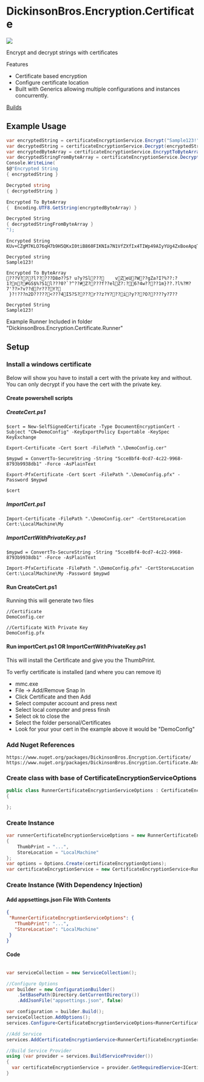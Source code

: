 # DickinsonBros.Encryption.Certificate

<a href="https://www.nuget.org/packages/DickinsonBros.Encryption.Certificate/">
    <img src="https://img.shields.io/nuget/v/DickinsonBros.Encryption.Certificate">
</a>

Encrypt and decrypt strings with certificates

Features
* Certificate based encryption 
* Configure certificate location
* Built with Generics allowing multiple configurations and instances concurrently.

<a href="https://dev.azure.com/marksamdickinson/DickinsonBros/_build?definitionScope=%5CDickinsonBros.Encryption.Certificate">Builds</a>

<h2>Example Usage</h2>

```C#
var encryptedString = certificateEncryptionService.Encrypt("Sample123!");
var decryptedString = certificateEncryptionService.Decrypt(encryptedString);
var encryptedByteArray = certificateEncryptionService.EncryptToByteArray("Sample123!");
var decryptedStringFromByteArray = certificateEncryptionService.Decrypt(encryptedByteArray);
Console.WriteLine(
$@"Encrypted String
{ encryptedString }

Decrypted string
{ decryptedString }

Encrypted To ByteArray
{  Encoding.UTF8.GetString(encryptedByteArray) }

Decrypted String
{ decryptedStringFromByteArray }
");
```
    
    Encrypted String
    KUv+CZgM7KLO76qH7b9H5QKxI0tiB860FIKNIa7N1VfZXfIx4TIWp49AIyYUg4ZxBoeApqT28uU6X6iPSaoNUrJAX3MXR2f7IEb57aFCk2Kav09FC7Pmnih+tqj/zN/2aEmRxzKHhWCe7MSE1a2viSl3uaNn+6r32GZoAGKjHKzx+kElbWQWOnOXXe6O5cgcbTCMPmh+TMaGqt4fuCmTkiWEUc4zJxwXVYEwByJUnU3b1ClODzXYgc+g1QYVC5iAVRooexlkScTTDTXr/XNJqTau2STacBgJnO0zkiAastCwgu/Wuoz2J1FippDMEhoexd21bZTcdoYpj521xzhz8g==

    Decrypted string
    Sample123!

    Encrypted To ByteArray
    ???V???l?????D8σ??S? u?y?Sl???    vZeU?W??gZa?I?%??:?1?n?#GS$%?S1l???0?`?^??#Z????f??elZ?:?6?4w????1m}??.?l%?M?7'??>?v??d?r???Y?
     }?!???n2D?????<???4I5?S????r??z?Y???i?y???O?????y?7??

    Decrypted String
    Sample123!

Example Runner Included in folder "DickinsonBros.Encryption.Certificate.Runner"

<h2>Setup</h2>

<h3>Install a windows certificate</h3>

Below will show you have to install a cert with the private key and without.
You can only decrypt if you have the cert with the private key.

<h4>Create powershell scripts</h3>

<h5>CreateCert.ps1</h5>
    
    $cert = New-SelfSignedCertificate -Type DocumentEncryptionCert -Subject "CN=DemoConfig" -KeyExportPolicy Exportable -KeySpec KeyExchange

    Export-Certificate -Cert $cert -FilePath ".\DemoConfig.cer"

    $mypwd = ConvertTo-SecureString -String "5cce8bf4-0cd7-4c22-9968-8793b9938db1" -Force -AsPlainText

    Export-PfxCertificate -Cert $cert -FilePath ".\DemoConfig.pfx" -Password $mypwd

    $cert

<h5>ImportCert.ps1</h5>

    Import-Certificate -FilePath ".\DemoConfig.cer" -CertStoreLocation Cert:\LocalMachine\My
    
<h5>ImportCertWithPrivateKey.ps1</h5>

    $mypwd = ConvertTo-SecureString -String "5cce8bf4-0cd7-4c22-9968-8793b9938db1" -Force -AsPlainText

    Import-PfxCertificate -FilePath ".\DemoConfig.pfx" -CertStoreLocation Cert:\LocalMachine\My -Password $mypwd
    
<h4>Run CreateCert.ps1</h3>

Running this will generate two files

    //Certificate
    DemoConfig.cer
    
    //Certificate With Private Key
    DemoConfig.pfx

<h4>Run importCert.ps1 OR ImportCertWithPrivateKey.ps1</h3>

This will install the Certificate and give you the ThumbPrint.

To verfiy certificate is installed (and where you can remove it)
* mmc.exe
* File -> Add/Remove Snap In
* Click Certificate and then Add
* Select computer account and press next
* Select local computer and press finsh
* Select ok to close the 
* Select the folder personal/Certificates
* Look for your your cert in the example above it would be "DemoConfig"

<h3>Add Nuget References</h3>

    https://www.nuget.org/packages/DickinsonBros.Encryption.Certificate/
    https://www.nuget.org/packages/DickinsonBros.Encryption.Certificate.Abstractions

<h3>Create class with base of CertificateEncryptionServiceOptions</h3>

```c#
public class RunnerCertificateEncryptionServiceOptions : CertificateEncryptionServiceOptions
{

};
```
<h3>Create Instance</h3>

```c#
var runnerCertificateEncryptionServiceOptions = new RunnerCertificateEncryptionServiceOptions
{
    ThumbPrint = "...",
    StoreLocation = "LocalMachine"
};
var options = Options.Create(certificateEncryptionOptions);
var certificateEncryptionService = new CertificateEncryptionService<RunnerCertificateEncryptionServiceOptions>(options);

```

<h3>Create Instance (With Dependency Injection)</h3>

<h4>Add appsettings.json File With Contents</h4>

 ```json  
{
  "RunnerCertificateEncryptionServiceOptions": {
    "ThumbPrint": "...",
    "StoreLocation": "LocalMachine"
  }
}
 ```    
<h4>Code</h4>

```c#

var serviceCollection = new ServiceCollection();

//Configure Options
var builder = new ConfigurationBuilder()
    .SetBasePath(Directory.GetCurrentDirectory())
    .AddJsonFile("appsettings.json", false)

var configuration = builder.Build();
serviceCollection.AddOptions();
services.Configure<CertificateEncryptionServiceOptions<RunnerCertificateEncryptionServiceOptions>>(_configuration.GetSection(nameof(RunnerCertificateEncryptionServiceOptions)));

//Add Service
services.AddCertificateEncryptionService<RunnerCertificateEncryptionServiceOptions>();

//Build Service Provider 
using (var provider = services.BuildServiceProvider())
{
  var certificateEncryptionService = provider.GetRequiredService<ICertificateEncryptionService<RunnerCertificateEncryptionServiceOptions>>();
}
```
